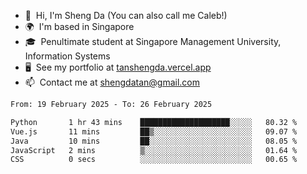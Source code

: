 <!---
tan-sd/tan-sd is a ✨ special ✨ repository because its `README.md` (this file) appears on your GitHub profile.
You can click the Preview link to take a look at your changes.
--->
- 👋  Hi, I'm Sheng Da (You can also call me Caleb!)
- 🌍  I'm based in Singapore
- 🎓  Penultimate student at Singapore Management University, Information Systems
- 🖥️  See my portfolio at [tanshengda.vercel.app](https://tanshengda.vercel.app/)
- 📫  Contact me at [shengdatan@gmail.com](mailto:shengdatan@gmail.com)

<!--START_SECTION:waka-->

```txt
From: 19 February 2025 - To: 26 February 2025

Python       1 hr 43 mins    ████████████████████░░░░░   80.32 %
Vue.js       11 mins         ██▒░░░░░░░░░░░░░░░░░░░░░░   09.07 %
Java         10 mins         ██░░░░░░░░░░░░░░░░░░░░░░░   08.05 %
JavaScript   2 mins          ▒░░░░░░░░░░░░░░░░░░░░░░░░   01.64 %
CSS          0 secs          ░░░░░░░░░░░░░░░░░░░░░░░░░   00.65 %
```

<!--END_SECTION:waka-->
